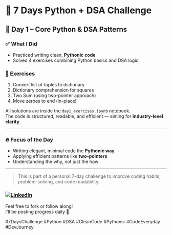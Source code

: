 # 🐍 7 Days Python + DSA Challenge

## 📅 Day 1 – Core Python & DSA Patterns

### ✅ What I Did
- Practiced writing clean, **Pythonic code**
- Solved 4 exercises combining Python basics and DSA logic

### 📘 Exercises
1. Convert list of tuples to dictionary  
2. Dictionary comprehension for squares  
3. Two Sum (using two-pointer approach)  
4. Move zeroes to end (in-place)

All solutions are inside the `day1_exercises.ipynb` notebook.  
The code is structured, readable, and efficient — aiming for **industry-level clarity**.

---

### 🔥 Focus of the Day
- Writing elegant, minimal code the **Pythonic way**
- Applying efficient patterns like **two-pointers**
- Understanding the why, not just the how

---

> This is part of a personal 7-day challenge to improve coding habits, problem-solving, and code readability.

### [![LinkedIn](https://img.shields.io/badge/LinkedIn-Connect-blue?logo=linkedin)](https://www.linkedin.com/in/urooj-rafiq/)

Feel free to fork or follow along!  
I'll be posting progress daily 🚀

#7DaysChallenge #Python #DSA #CleanCode #Pythonic #CodeEveryday #DevJourney

